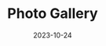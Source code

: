 ---
# Leave the homepage title empty to use the site title
title: Photo Gallery
date: 2023-10-24
type: landing

sections:
  - block: markdown
    content:
      title: Gallery
      subtitle: ''
      text: |-
        {{< gallery album="test" >}}
    design:
      columns: '1'
---